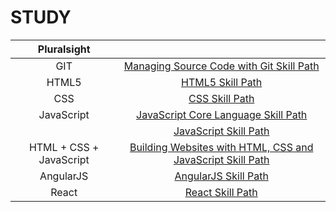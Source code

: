 # STUDY

|     **Pluralsight**     |                                                                                                                                                                  |
| :---------------------: | :--------------------------------------------------------------------------------------------------------------------------------------------------------------: |
|           GIT           |                         [Managing Source Code with Git Skill Path](1.ManagingSourceCodeWithGit_Pluralsight/MANAGINGSOURCECODEWITHGIT.md)                         |
|          HTML5          |                                                         [HTML5 Skill Path](2.HTML5_Pluralsight/HTML5.md)                                                         |
|           CSS           |                                                            [CSS Skill Path](3.CSS_Pluralsight/CSS.md)                                                            |
|       JavaScript        |                              [JavaScript Core Language Skill Path](4.JavaScriptCoreLanguage_Pluralsight/JAVASCRIPTCORELANGUAGE.md)                               |
|                         |                                                 [JavaScript Skill Path](5.JavaScript_Pluralsight/JAVASCRIPT.md)                                                  |
| HTML + CSS + JavaScript | [Building Websites with HTML, CSS and JavaScript Skill Path](6.BuildingWebsitesWithHTMLCSSAndJavaScript_Pluralsight/BUILDINGWEBSITESWITHHTMLCSSANDJAVASCRIPT.md) |
|        AngularJS        |                                                   [AngularJS Skill Path](7.AngularJS_Pluralsight/ANGULARJS.md)                                                   |
|          React          |                                                         [React Skill Path](8.React_Pluralsight/REACT.md)                                                         |
